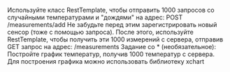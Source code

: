   Используйте класс RestTemplate, чтобы отправить 1000 запросов со
случайными температурами и "дождями" на адрес:
POST /measurements/add
  Не забудьте перед этим зарегистрировать новый сенсор (тоже с
помощью запроса).
  После этого, используйте RestTemplate, чтобы получить эти 1000 
измерений с сервера, отправив GET запрос на адрес:
/measurements
  Задание со * (необязательное):
Постройте график температур, получив 1000 температур с сервера.
Для построения графика можно использовать библиотеку xchart
